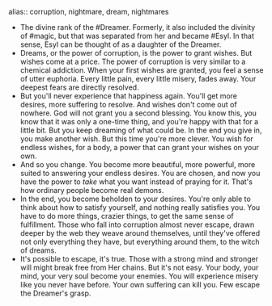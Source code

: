 alias:: corruption, nightmare, dream, nightmares

- The divine rank of the #Dreamer. Formerly, it also included the divinity of #magic, but that was separated from her and became #Esyl. In that sense, Esyl can be thought of as a daughter of the Dreamer.
- Dreams, or the power of corruption, is the power to grant wishes. But wishes come at a price. The power of corruption is very similar to a chemical addiction. When your first wishes are granted, you feel a sense of utter euphoria. Every little pain, every little misery, fades away. Your deepest fears are directly resolved.
- But you'll never experience that happiness again. You'll get more desires, more suffering to resolve. And wishes don't come out of nowhere. God will not grant you a second blessing. You know this, you know that it was only a one-time thing, and you're happy with that for a little bit. But you keep dreaming of what could be. In the end you give in, you make another wish. But this time you're more clever. You wish for endless wishes, for a body, a power that can grant your wishes on your own.
- And so you change. You become more beautiful, more powerful, more suited to answering your endless desires. You are chosen, and now you have the power to *take* what you want instead of praying for it. That's how ordinary people become real demons.
- In the end, you become beholden to your desires. You're only able to think about how to satisfy yourself, and nothing really satisfies you. You have to do more things, crazier things, to get the same sense of fulfillment. Those who fall into corruption almost never escape, drawn deeper by the web they weave around themselves, until they've offered not only everything they have, but everything around them, to the witch of dreams.
- It's possible to escape, it's true. Those with a strong mind and stronger will might break free from Her chains. But it's not easy. Your body, your mind, your very soul become your enemies. You will experience misery like you never have before. Your own suffering can kill you. Few escape the Dreamer's grasp.
